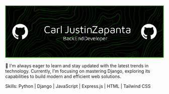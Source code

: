 ![](https://github.com/justinzapanta/justinzapanta/blob/main/github-header-image.png)

🚀 I'm always eager to learn and stay updated with the latest trends in technology. Currently, I'm focusing on mastering Django, exploring its capabilities to build modern and efficient web solutions.

Skills: Python | Django | JavaScript | Express.js | HTML | Tailwind CSS 
